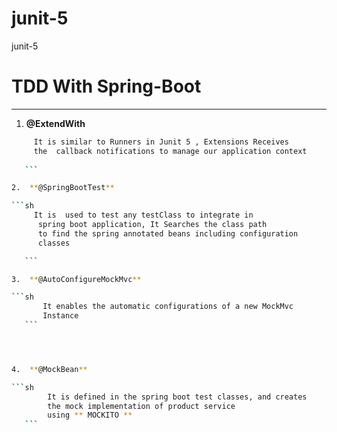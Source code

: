 # junit-5
junit-5 



# TDD With Spring-Boot
------------------------------------------------------

1.  **@ExtendWith**

 ```sh
      It is similar to Runners in Junit 5 , Extensions Receives
      the  callback notifications to manage our application context
      
    ```

2.  **@SpringBootTest**

 ```sh
      It is  used to test any testClass to integrate in
       spring boot application, It Searches the class path
       to find the spring annotated beans including configuration
       classes

    ```

3.  **@AutoConfigureMockMvc**

 ```sh
        It enables the automatic configurations of a new MockMvc
        Instance
    ```




4.  **@MockBean**

 ```sh
         It is defined in the spring boot test classes, and creates
         the mock implementation of product service
         using ** MOCKITO **
    ```

